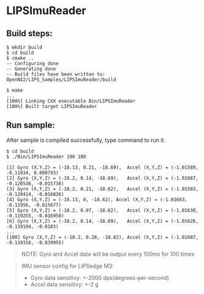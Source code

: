 # LIPSImuReader

## Build steps:
```
$ mkdir build
$ cd build
$ cmake ..
-- Configuring done
-- Generating done
-- Build files have been written to: OpenNI2/LIPS_Samples/LIPSImuReader/build

$ make
...
[100%] Linking CXX executable Bin/LIPSImuReader
[100%] Built target LIPSImuReader
```

## Run sample:
After sample is compiled successfully, type command to run it.

```
$ cd build
$ ./Bin/LIPSImuReader 100 100

[1] Gyro (X,Y,Z) = (-18.13, 0.21, -18.69),	Accel (X,Y,Z) = (-1.01589, -0.11834, 0.000793)
[2] Gyro (X,Y,Z) = (-18.2, 0.14, -18.69),	Accel (X,Y,Z) = (-1.01687, -0.120536, -0.015738)
[3] Gyro (X,Y,Z) = (-18.2, 0.21, -18.62),	Accel (X,Y,Z) = (-1.01583, -0.120414, -0.016836)
[4] Gyro (X,Y,Z) = (-18.13, 0, -18.62),	Accel (X,Y,Z) = (-1.01663, -0.11956, -0.015677)
[5] Gyro (X,Y,Z) = (-18.2, 0.07, -18.62),	Accel (X,Y,Z) = (-1.01638, -0.119255, -0.016958)
[6] Gyro (X,Y,Z) = (-18.2, 0.14, -18.69),	Accel (X,Y,Z) = (-1.01626, -0.119194, -0.0183)
...
[100] Gyro (X,Y,Z) = (-18.2, 0.28, -18.62),	Accel (X,Y,Z) = (-1.01687, -0.119316, -0.039955)
```

> NOTE: Gyro and Accel data will be output every 100ms for 100 times

> IMU sensor config for LIPSedge M3:
>  *  Gyro data sensitivy: +-2000 dps(degrees-per-second)
>  * Accel data sensitivy: +-2 g

